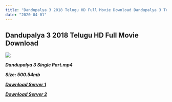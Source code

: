 ```yaml
---
title: "Dandupalya 3 2018 Telugu HD Full Movie Download Dandupalya 3 Telugu HD Movie Download"
date: "2020-04-01"
---
```


## Dandupalya 3 2018 Telugu HD Full Movie Download 

![](https://images.moviebuff.com/9531611c-62ff-42d0-94fa-8758e300a4b3?w=1000)

**_Dandupalya 3 Single Part.mp4_**

**_Size: 500.54mb_**

**_[Download Server 1](https://openload.co/f/nuOIHNbUyTE)_**

**_[Download Server 2](https://openload.co/f/nuOIHNbUyTE)_**
